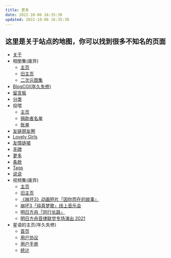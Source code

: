 ```yaml
---
title: 更多
date: 2022-10-06 16:35:30
updated: 2022-10-06 16:35:30
---
```


## 这里是关于站点的地图，你可以找到很多不知名的页面

- [关于](/about/)
- 相册集(废弃)
    - [主页](/albums/)
    - [旧主页](/albums/old_index.html)
    - [二次元图集](/albums/acg.html)
- [BlogCGI(年久失修)](/blog-cgi/)
- [留言板](/board/)
- [分类](/categories/)
- 投喂
    - [主页](/donate/)
    - [捐助者名单](/donate/sponsors/)
    - [账单](/donate/bill/)
- [友链朋友圈](/friendcircle/)
- [Lovely Girls](/girls/)
- [友情链接](/links/)
- [丰碑](/monument/)
- [更多](#)
- [条款](/policy/)
- [Tags](/tags/)
- [说说](/talks/)
- 视频集(废弃)
    - [主页](/video/)
    - [旧主页](/video/old_index.html)
    - [《崩坏3》动画短片「因你而在的故事」](/video/《崩坏3》动画短片「因你而在的故事」.html)
    - [崩坏3「纯真梦歌」线上音乐会](/video/崩坏3「纯真梦歌」线上音乐会.html)
    - [明日方舟「同行长路」](/video/明日方舟「同行长路」.html)
    - [明日方舟音律联觉专场演出 2021](/video/明日方舟音律联觉专场演出2021.html)
- 星语的主页(年久失修)
    - [首页](/xineyc/)
    - [用户协议](/xineyc/agreement.html)
    - [用户手册](/xineyc/guide.html)
    - [统计](/xineyc/statistics.html)



